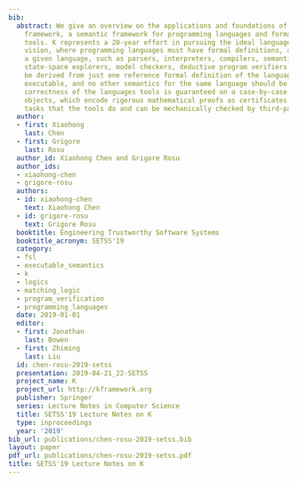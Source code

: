 ```yaml
---
bib:
  abstract: We give an overview on the applications and foundations of the K language
    framework, a semantic framework for programming languages and formal analysis
    tools. K represents a 20-year effort in pursuing the ideal language framework
    vision, where programming languages must have formal definitions, and tools for
    a given language, such as parsers, interpreters, compilers, semantic-based debuggers,
    state-space explorers, model checkers, deductive program verifiers, etc., can
    be derived from just one reference formal definition of the language, which is
    executable, and no other semantics for the same language should be needed. The
    correctness of the languages tools is guaranteed on a case-by-case basis by proof
    objects, which encode rigorous mathematical proofs as certificates for every individual
    tasks that the tools do and can be mechanically checked by third-party proof checkers.
  author:
  - first: Xiaohong
    last: Chen
  - first: Grigore
    last: Rosu
  author_id: Xiaohong Chen and Grigore Rosu
  author_ids:
  - xiaohong-chen
  - grigore-rosu
  authors:
  - id: xiaohong-chen
    text: Xiaohong Chen
  - id: grigore-rosu
    text: Grigore Rosu
  booktitle: Engineering Trustworthy Software Systems
  booktitle_acronym: SETSS'19
  category:
  - fsl
  - executable_semantics
  - k
  - logics
  - matching_logic
  - program_verification
  - programming_languages
  date: 2019-01-01
  editor:
  - first: Jonathan
    last: Bowen
  - first: Zhiming
    last: Liu
  id: chen-rosu-2019-setss
  presentation: 2019-04-21_22-SETSS
  project_name: K
  project_url: http://kframework.org
  publisher: Springer
  series: Lecture Notes in Computer Science
  title: SETSS'19 Lecture Notes on K
  type: inproceedings
  year: '2019'
bib_url: publications/chen-rosu-2019-setss.bib
layout: paper
pdf_url: publications/chen-rosu-2019-setss.pdf
title: SETSS'19 Lecture Notes on K
---
```

